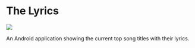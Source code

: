 # The Lyrics
<img src='https://bettercodehub.com/edge/badge/k900s10/The-Lyrics?branch=master'>

An Android application showing the current top song titles with their lyrics.
